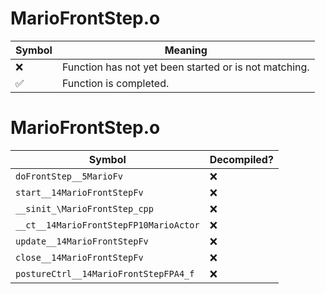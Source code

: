 # MarioFrontStep.o
| Symbol | Meaning 
| ------------- | ------------- 
| :x: | Function has not yet been started or is not matching. 
| :white_check_mark: | Function is completed. 


# MarioFrontStep.o
| Symbol | Decompiled? |
| ------------- | ------------- |
| `doFrontStep__5MarioFv` | :x: |
| `start__14MarioFrontStepFv` | :x: |
| `__sinit_\MarioFrontStep_cpp` | :x: |
| `__ct__14MarioFrontStepFP10MarioActor` | :x: |
| `update__14MarioFrontStepFv` | :x: |
| `close__14MarioFrontStepFv` | :x: |
| `postureCtrl__14MarioFrontStepFPA4_f` | :x: |
